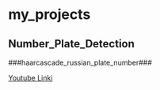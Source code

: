 # my_projects
## Number_Plate_Detection
###haarcascade_russian_plate_number###

[Youtube Linki](https://www.youtube.com/watch?v=ImZPd5z8b5k)
